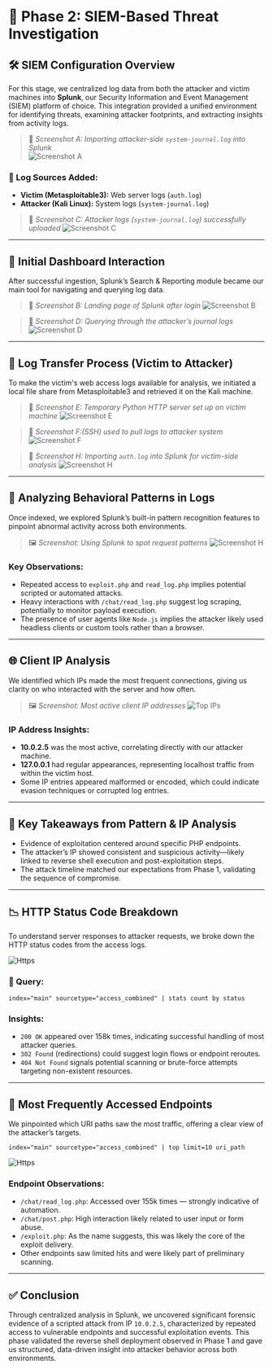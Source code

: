 # 🔎 **Phase 2: SIEM-Based Threat Investigation**

## 🛠️ **SIEM Configuration Overview**

For this stage, we centralized log data from both the attacker and victim machines into **Splunk**, our Security Information and Event Management (SIEM) platform of choice. This integration provided a unified environment for identifying threats, examining attacker footprints, and extracting insights from activity logs.

> 📸 *Screenshot A: Importing attacker-side `system-journal.log` into Splunk*  
![Screenshot A](Screenshots/A.png)

### 📁 Log Sources Added:
- **Victim (Metasploitable3):** Web server logs (`auth.log`)
- **Attacker (Kali Linux):** System logs (`system-journal.log`)

> 📸 *Screenshot C: Attacker logs (`system-journal.log`) successfully uploaded*
![Screenshot C](./Screenshots/C.png)

---

## 🧭 **Initial Dashboard Interaction**

After successful ingestion, Splunk’s Search & Reporting module became our main tool for navigating and querying log data.

> 📸 *Screenshot B: Landing page of Splunk after login*
![Screenshot B](./Screenshots/B.png)

> 📸 *Screenshot D: Querying through the attacker’s journal logs*
![Screenshot D](./Screenshots/D.png)

---

## 🔁 **Log Transfer Process (Victim to Attacker)**

To make the victim's web access logs available for analysis, we initiated a local file share from Metasploitable3 and retrieved it on the Kali machine.

> 📸 *Screenshot E: Temporary Python HTTP server set up on victim machine*
![Screenshot E](./Screenshots/E.png)

> 📸 *Screenshot F:(SSH) used to pull logs to attacker system*
![Screenshot F](./Screenshots/F.png)

> 📸 *Screenshot H: Importing `auth.log` into Splunk for victim-side analysis*
![Screenshot H](./Screenshots/H.png)

---

## 🔬 **Analyzing Behavioral Patterns in Logs**

Once indexed, we explored Splunk’s built-in pattern recognition features to pinpoint abnormal activity across both environments.

> 🖼 *Screenshot: Using Splunk to spot request patterns*
![Screenshot H](./Screenshots/attack_pattern.png)

### Key Observations:
- Repeated access to `exploit.php` and `read_log.php` implies potential scripted or automated attacks.
- Heavy interactions with `/chat/read_log.php` suggest log scraping, potentially to monitor payload execution.
- The presence of user agents like `Node.js` implies the attacker likely used headless clients or custom tools rather than a browser.

---

## 🌐 **Client IP Analysis**

We identified which IPs made the most frequent connections, giving us clarity on who interacted with the server and how often.

> 🖼 *Screenshot: Most active client IP addresses*
![Top IPs](Screenshots/Mostaccessed_IPS.png)

### IP Address Insights:
- **10.0.2.5** was the most active, correlating directly with our attacker machine.
- **127.0.0.1** had regular appearances, representing localhost traffic from within the victim host.
- Some IP entries appeared malformed or encoded, which could indicate evasion techniques or corrupted log entries.

---

## 📌 **Key Takeaways from Pattern & IP Analysis**

- Evidence of exploitation centered around specific PHP endpoints.
- The attacker’s IP showed consistent and suspicious activity—likely linked to reverse shell execution and post-exploitation steps.
- The attack timeline matched our expectations from Phase 1, validating the sequence of compromise.

---

## 📉 **HTTP Status Code Breakdown**

To understand server responses to attacker requests, we broke down the HTTP status codes from the access logs.

![Https](Screenshots/HTTP_status_codes.png)

### 🧾 Query:
```spl
index="main" sourcetype="access_combined" | stats count by status
```

### Insights:
- `200 OK` appeared over 158k times, indicating successful handling of most attacker queries.
- `302 Found` (redirections) could suggest login flows or endpoint reroutes.
- `404 Not Found` signals potential scanning or brute-force attempts targeting non-existent resources.

---

## 📍 **Most Frequently Accessed Endpoints**

We pinpointed which URI paths saw the most traffic, offering a clear view of the attacker’s targets.

```spl
index="main" sourcetype="access_combined" | top limit=10 uri_path
```

![Https](Screenshots/top_visted_endpoints.png)

### Endpoint Observations:
- `/chat/read_log.php`: Accessed over 155k times — strongly indicative of automation.
- `/chat/post.php`: High interaction likely related to user input or form abuse.
- `/exploit.php`: As the name suggests, this was likely the core of the exploit delivery.
- Other endpoints saw limited hits and were likely part of preliminary scanning.

---

## ✅ **Conclusion**

Through centralized analysis in Splunk, we uncovered significant forensic evidence of a scripted attack from IP `10.0.2.5`, characterized by repeated access to vulnerable endpoints and successful exploitation events. This phase validated the reverse shell deployment observed in Phase 1 and gave us structured, data-driven insight into attacker behavior across both environments.
